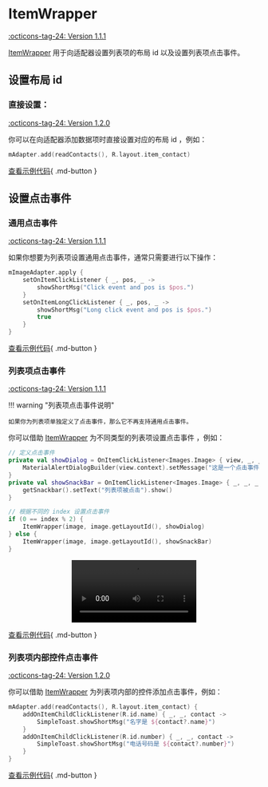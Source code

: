 # ItemWrapper

[:octicons-tag-24: Version 1.1.1](https://sakurajimamaii.github.io/AVE-DOC/version/VastAdapter/#111)

[ItemWrapper](https://api.ave.entropy2020.cn/adapter/com.ave.vastgui.adapter.base/-item-wrapper/index.html) 用于向适配器设置列表项的布局 id 以及设置列表项点击事件。

## 设置布局 id

### 直接设置：

[:octicons-tag-24: Version 1.2.0](https://sakurajimamaii.github.io/AVE-DOC/version/VastAdapter/#111)

你可以在向适配器添加数据项时直接设置对应的布局 id ，例如：

```kotlin
mAdapter.add(readContacts(), R.layout.item_contact)
```

[查看示例代码](https://github.com/SakurajimaMaii/Android-Vast-Extension/blob/develop/app/src/main/kotlin/com/ave/vastgui/app/activity/view/AlphabetSideBarActivity.kt){ .md-button }

## 设置点击事件

### 通用点击事件

[:octicons-tag-24: Version 1.1.1](https://sakurajimamaii.github.io/AVE-DOC/version/VastAdapter/#111)

如果你想要为列表项设置通用点击事件，通常只需要进行以下操作：

```kotlin
mImageAdapter.apply {
    setOnItemClickListener { _, pos, _ ->
        showShortMsg("Click event and pos is $pos.")
    }
    setOnItemLongClickListener { _, pos, _ ->
        showShortMsg("Long click event and pos is $pos.")
        true
    }
}
```

[查看示例代码](https://github.com/SakurajimaMaii/Android-Vast-Extension/blob/develop/app/src/main/kotlin/com/ave/vastgui/app/activity/view/rvadapter/ImageActivity.kt){ .md-button }

### 列表项点击事件

[:octicons-tag-24: Version 1.1.1](https://sakurajimamaii.github.io/AVE-DOC/version/VastAdapter/#111)

!!! warning "列表项点击事件说明"

    如果你为列表项单独定义了点击事件，那么它不再支持通用点击事件。

你可以借助 [ItemWrapper](https://api.ave.entropy2020.cn/adapter/com.ave.vastgui.adapter.base/-item-wrapper/index.html) 为不同类型的列表项设置点击事件 ，例如：

```kotlin
// 定义点击事件
private val showDialog = OnItemClickListener<Images.Image> { view, _, _ ->
    MaterialAlertDialogBuilder(view.context).setMessage("这是一个点击事件").show()
}
private val showSnackBar = OnItemClickListener<Images.Image> { _, _, _ ->
    getSnackbar().setText("列表项被点击").show()
}

// 根据不同的 index 设置点击事件
if (0 == index % 2) {
    ItemWrapper(image, image.getLayoutId(), showDialog)
} else {
    ItemWrapper(image, image.getLayoutId(), showSnackBar)
}
```

<center>
    <video width="250" controls="controls" autoplay="autoplay">
        <source src="../../img/adapter_click_sample.mp4" type="video/mp4">
    </video>
</center>

[查看示例代码](https://github.com/SakurajimaMaii/Android-Vast-Extension/blob/develop/app/src/main/kotlin/com/ave/vastgui/app/activity/view/rvadapter/ImageActivity.kt){ .md-button }

### 列表项内部控件点击事件

[:octicons-tag-24: Version 1.2.0](https://sakurajimamaii.github.io/AVE-DOC/version/VastAdapter/#120)

你可以借助 [ItemWrapper](https://api.ave.entropy2020.cn/adapter/com.ave.vastgui.adapter.base/-item-wrapper/index.html) 为列表项内部的控件添加点击事件，例如：

```kotlin
mAdapter.add(readContacts(), R.layout.item_contact) {
    addOnItemChildClickListener(R.id.name) { _, _, contact ->
        SimpleToast.showShortMsg("名字是 ${contact?.name}")
    }
    addOnItemChildClickListener(R.id.number) { _, _, contact ->
        SimpleToast.showShortMsg("电话号码是 ${contact?.number}")
    }
}
```

[查看示例代码](https://github.com/SakurajimaMaii/Android-Vast-Extension/blob/develop/app/src/main/kotlin/com/ave/vastgui/app/activity/view/AlphabetSideBarActivity.kt){ .md-button }
